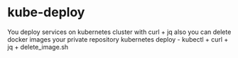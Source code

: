 # kube-deploy
You deploy services on kubernetes cluster with curl + jq also you can delete docker images your private repository
    kubernetes deploy - kubectl + curl + jq + delete_image.sh
